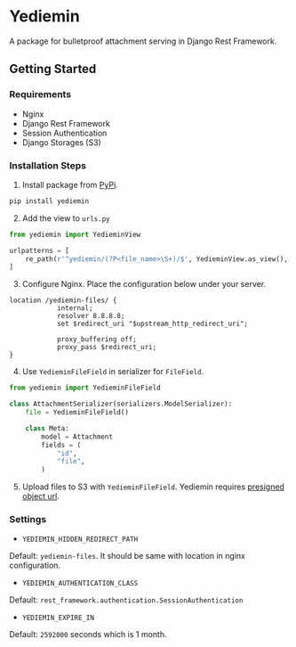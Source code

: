 # Yediemin

A package for bulletproof attachment serving in Django Rest Framework.

## Getting Started

### Requirements
- Nginx
- Django Rest Framework
- Session Authentication
- Django Storages (S3)

### Installation Steps

1) Install package from [PyPi](https://pypi.org/project/yediemin/).

```sh
pip install yediemin
```

2) Add the view to `urls.py`

```python
from yediemin import YedieminView

urlpatterns = [
    re_path(r'^yediemin/(?P<file_name>\S+)/$', YedieminView.as_view(), name='yediemin'),
]
```

3) Configure Nginx. Place the configuration below under your server.

```
location /yediemin-files/ {
            internal;
            resolver 8.8.8.8;
            set $redirect_uri "$upstream_http_redirect_uri";

            proxy_buffering off;
            proxy_pass $redirect_uri;
}
```

4) Use ``YedieminFileField`` in serializer for `FileField`.

```python
from yediemin import YedieminFileField

class AttachmentSerializer(serializers.ModelSerializer):
    file = YedieminFileField()

    class Meta:
        model = Attachment
        fields = (
            "id",
            "file",
        )
```

5) Upload files to S3 with `YedieminFileField`. Yediemin requires [presigned object url](https://docs.aws.amazon.com/AmazonS3/latest/dev/ShareObjectPreSignedURL.html).

### Settings

- `YEDIEMIN_HIDDEN_REDIRECT_PATH`

Default: `yediemin-files`.
It should be same with location in nginx configuration.

- `YEDIEMIN_AUTHENTICATION_CLASS`

Default: `rest_framework.authentication.SessionAuthentication`

- `YEDIEMIN_EXPIRE_IN`

Default: `2592000` seconds which is 1 month.